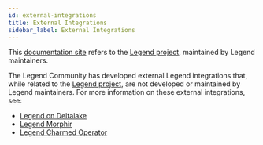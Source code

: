```yaml
---
id: external-integrations
title: External Integrations
sidebar_label: External Integrations
---
```


This [documentation site](https://legend.finos.org) refers to the [Legend project](https://github.com/finos/legend), maintained by Legend maintainers.

The Legend Community has developed external Legend integrations that, while related to the [Legend project](https://github.com/finos/legend), are not developed or maintained by Legend maintainers. For more information on these external integrations, see:

- [Legend on Deltalake](https://github.com/finos/legend-community-delta)
- [Legend Morphir](https://github.com/finos/legend-integration-morphir)
- [Legend Charmed Operator](https://github.com/finos/legend-integration-juju)